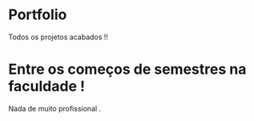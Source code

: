 # Portfolio
Todos os projetos acabados !!

# Entre os começos de semestres na faculdade !
Nada de muito profissional .
